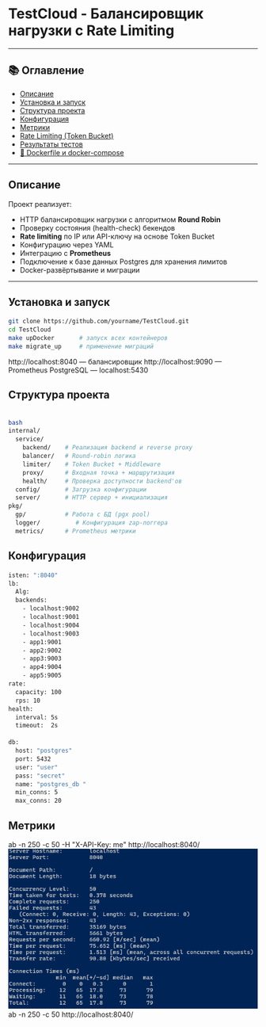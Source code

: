 # TestCloud - Балансировщик нагрузки с Rate Limiting

---

## 📚 Оглавление

- [Описание](#-описание)
- [Установка и запуск](#-установка-и-запуск)
- [Структура проекта](#-структура-проекта)
- [Конфигурация](#-конфигурация)
- [Метрики](#-метрики)
- [Rate Limiting (Token Bucket)](#-rate-limiting-token-bucket)
- [Результаты тестов](#-результаты-тестов)
- [🐳 Dockerfile и docker-compose](#-dockerfile-и-docker-compose)


---

##  Описание

Проект реализует:

- HTTP балансировщик нагрузки с алгоритмом **Round Robin**
- Проверку состояния (health-check) бекендов
- **Rate limiting** по IP или API-ключу на основе Token Bucket
- Конфигурацию через YAML
- Интеграцию с **Prometheus**
- Подключение к базе данных Postgres для хранения лимитов
- Docker-развёртывание и миграции

---

##  Установка и запуск

```bash
git clone https://github.com/yourname/TestCloud.git
cd TestCloud
make upDocker       # запуск всех контейнеров
make migrate_up     # применение миграций
```
http://localhost:8040 — балансировщик
http://localhost:9090 — Prometheus
PostgreSQL — localhost:5430

##  Структура проекта


```bash

bash
internal/
  service/
    backend/    # Реализация backend и reverse proxy
    balancer/   # Round-robin логика
    limiter/    # Token Bucket + Middleware
    proxy/      # Входная точка + маршрутизация
    health/     # Проверка доступности backend'ов
  config/       # Загрузка конфигурации
  server/       # HTTP сервер + инициализация
pkg/
  gp/           # Работа с БД (pgx pool)
  logger/          # Конфигурация zap-логгера
  metrics/      # Prometheus метрики
```


## Конфигурация
```bash
isten: ":8040"
lb:
  Alg:
  backends:
    - localhost:9002
    - localhost:9001
    - localhost:9004
    - localhost:9003
    - app1:9001
    - app2:9002
    - app3:9003
    - app4:9004
    - app5:9005
rate:
  capacity: 100
  rps: 10
health:
  interval: 5s
  timeout:  2s

db:
  host: "postgres"
  port: 5432
  user: "user"
  pass: "secret"
  name: "postgres_db "
  min_conns: 5
  max_conns: 20
```
## Метрики

ab -n 250 -c 50 -H "X-API-Key: me" http://localhost:8040/
![Скриншот](screen/me.png)
ab -n 250 -c 50 http://localhost:8040/
